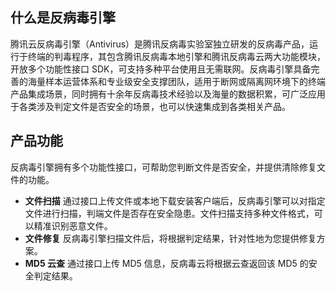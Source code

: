 ## 什么是反病毒引擎
腾讯云反病毒引擎（Antivirus）是腾讯反病毒实验室独立研发的反病毒产品，运行于终端的判毒程序，其包含腾讯反病毒本地引擎和腾讯反病毒云两大功能模块，开放多个功能性接口 SDK，可支持多种平台使用且无需联网。反病毒引擎具备完善的海量样本运营体系和专业级安全支撑团队，适用于断网或隔离网环境下的终端产品集成场景，同时拥有十余年反病毒技术经验以及海量的数据积累，可广泛应用于各类涉及判定文件是否安全的场景，也可以快速集成到各类相关产品。    
## 产品功能
反病毒引擎拥有多个功能性接口，可帮助您判断文件是否安全，并提供清除修复文件的功能。
- **文件扫描**
通过接口上传文件或本地下载安装客户端后，反病毒引擎可以对指定文件进行扫描，判端文件是否存在安全隐患。文件扫描支持多种文件格式，可以精准识别恶意文件。
- **文件修复**
反病毒引擎扫描文件后，将根据判定结果，针对性地为您提供修复方案。   
- **MD5 云查**
通过接口上传 MD5 信息，反病毒云将根据云查返回该 MD5 的安全判定结果。
